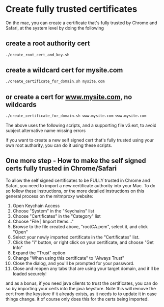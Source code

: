 # Create fully trusted certificates

On the mac, you can create a certificate that's fully trusted by Chrome and Safari, at the system level by doing the following

## create a root authority cert

```bash
./create_root_cert_and_key.sh
```

## create a wildcard cert for mysite.com

```bash
./create_certificate_for_domain.sh mysite.com
```
## or create a cert for www.mysite.com, no wildcards

```bash
./create_certificate_for_domain.sh www.mysite.com www.mysite.com
```
The above uses the following scripts, and a supporting file v3.ext, to avoid subject alternative name missing errors

If you want to create a new self signed cert that's fully trusted using your own root authority, you can do it using these scripts.

## One more step - How to make the self signed certs fully trusted in Chrome/Safari

To allow the self signed certificates to be FULLY trusted in Chrome and Safari, you need to import a new certificate authority into your Mac. To do so follow these instructions, or the more detailed instructions on this general process on the mitmproxy website:

1. Open Keychain Access
1. Choose "System" in the "Keychains" list
1. Choose "Certificates" in the "Category" list
1. Choose "File | Import Items..."
1. Browse to the file created above, "rootCA.pem", select it, and click "Open"
1. Select your newly imported certificate in the "Certificates" list.
1. Click the "i" button, or right click on your certificate, and choose "Get Info"
1. Expand the "Trust" option
1. Change "When using this certificate" to "Always Trust"
1. Close the dialog, and you'll be prompted for your password.
1. Close and reopen any tabs that are using your target domain, and it'll be loaded securely!

and as a bonus, if you need java clients to trust the certificates, you can do so by importing your certs into the java keystore. Note this will remove the cert from the keystore if it already exists, as it needs to to update it in case things change. It of course only does this for the certs being imported.